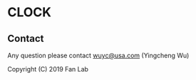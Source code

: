 # CLOCK




## Contact

Any question please contact wuyc@usa.com (Yingcheng Wu)

Copyright (C) 2019 Fan Lab
